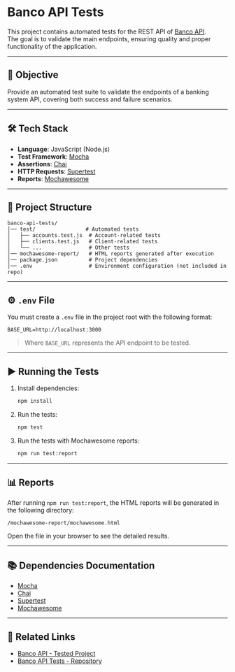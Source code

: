 # Banco API Tests

This project contains automated tests for the REST API of [Banco API](https://github.com/juliodelimas/banco-api).  
The goal is to validate the main endpoints, ensuring quality and proper functionality of the application.

---

## 🚀 Objective
Provide an automated test suite to validate the endpoints of a banking system API, covering both success and failure scenarios.

---

## 🛠️ Tech Stack
- **Language**: JavaScript (Node.js)
- **Test Framework**: [Mocha](https://mochajs.org/)
- **Assertions**: [Chai](https://www.chaijs.com/)
- **HTTP Requests**: [Supertest](https://github.com/visionmedia/supertest)
- **Reports**: [Mochawesome](https://www.npmjs.com/package/mochawesome)

---

## 📂 Project Structure

```
banco-api-tests/
│── test/                # Automated tests
│   ├── accounts.test.js  # Account-related tests
│   ├── clients.test.js   # Client-related tests
│   └── ...               # Other tests
│── mochawesome-report/   # HTML reports generated after execution
│── package.json          # Project dependencies
│── .env                  # Environment configuration (not included in repo)
```

---

## ⚙️ `.env` File

You must create a `.env` file in the project root with the following format:

```
BASE_URL=http://localhost:3000
```

> Where `BASE_URL` represents the API endpoint to be tested.

---

## ▶️ Running the Tests

1. Install dependencies:
   ```bash
   npm install
   ```

2. Run the tests:
   ```bash
   npm test
   ```

3. Run the tests with Mochawesome reports:
   ```bash
   npm run test:report
   ```

---

## 📊 Reports

After running `npm run test:report`, the HTML reports will be generated in the following directory:

```
/mochawesome-report/mochawesome.html
```

Open the file in your browser to see the detailed results.

---

## 📚 Dependencies Documentation

- [Mocha](https://mochajs.org/)
- [Chai](https://www.chaijs.com/)
- [Supertest](https://github.com/visionmedia/supertest)
- [Mochawesome](https://www.npmjs.com/package/mochawesome)

---

## 📎 Related Links

- [Banco API - Tested Project](https://github.com/juliodelimas/banco-api)
- [Banco API Tests - Repository](https://github.com/TiagosXavier/banco-api-tests)
